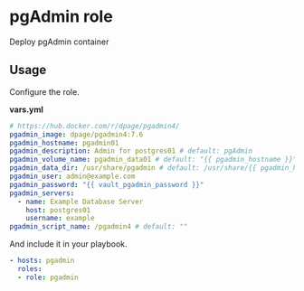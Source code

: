 # pgAdmin role

Deploy pgAdmin container

## Usage

Configure the role.

**vars.yml**

```yml
# https://hub.docker.com/r/dpage/pgadmin4/
pgadmin_image: dpage/pgadmin4:7.6
pgadmin_hostname: pgadmin01
pgadmin_description: Admin for postgres01 # default: pgAdmin
pgadmin_volume_name: pgadmin_data01 # default: "{{ pgadmin_hostname }}"
pgadmin_data_dir: /usr/share/pgadmin # default: /usr/share/{{ pgadmin_hostname }}
pgadmin_user: admin@example.com
pgadmin_password: "{{ vault_pgadmin_password }}"
pgadmin_servers:
  - name: Example Database Server
    host: postgres01
    username: example
pgadmin_script_name: /pgadmin4 # default: ""
```

And include it in your playbook.

```yml
- hosts: pgadmin
  roles:
  - role: pgadmin
```
